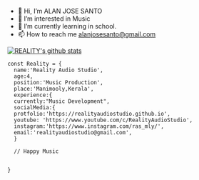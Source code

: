 - 👋 Hi, I’m ALAN JOSE SANTO  
- 👀 I’m interested in Music
- 🌱 I’m currently learning in school.
- 📫 How to reach me alanjosesanto@gmail.com

<!---
realityaudiostudio/realityaudiostudio is a ✨ special ✨ repository because its `README.md` (this file) appears on your GitHub profile.
You can click the Preview link to take a look at your changes.
--->
[![REALITY's github stats](https://github-readme-stats.vercel.app/api?username=realityaudiostudio)](https://github.com/realityaudiostudio/github-readme-stats)
```
const Reality = {
  name:'Reality Audio Studio',
  age:4,
  position:'Music Production',
  place:'Manimooly,Kerala',
  experience:{
  currently:"Music Development",
  socialMedia:{
  protfolio:'https://realityaudiostudio.github.io',
  youtube: 'https://www.youtube.com/c/RealityAudioStudio',
  instagram:'https://www.instagram.com/ras_mly/',
  email:'realityaudiostudio@gmail.com',
  }
  
  // Happy Music
 

}
```
